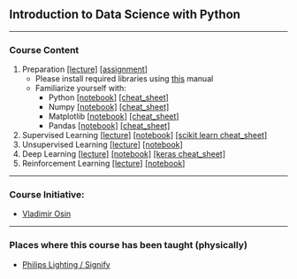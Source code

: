 ## Introduction to Data Science with Python 

----
### Course Content
1. Preparation [[lecture]](Modules/1-Preparation/Lecture%201%20-%20General%20Introduction.pdf) [[assignment]](Modules/1-Preparation/notebooks/assignment_1.ipynb)
   - Please install required libraries using [this](Resources/installation.md) manual
   - Familiarize yourself with:
      - Python     [[notebook]](Modules/1-Preparation/notebooks/intro_to_python.ipynb) [[cheat_sheet]](Resources/cheatsheets/PythonForDataScience.pdf)
      - Numpy      [[notebook]](Modules/1-Preparation/notebooks/intro_to_numpy.ipynb)  [[cheat_sheet]](Resources/cheatsheets/Numpy_Python_Cheat_Sheet.pdf)
      - Matplotlib [[notebook]](Modules/1-Preparation/notebooks/intro_to_matplotlib.ipynb) [[cheat_sheet]](Resources/cheatsheets/Python_Matplotlib_Cheat_Sheet.pdf)
      - Pandas     [[notebook]](Modules/1-Preparation/notebooks/intro_to_pandas.ipynb) [[cheat_sheet]](Resources/cheatsheets/PandasPythonForDataScience.pdf)
2. Supervised Learning [[lecture]](Modules/2-Supervised%20Learning/Lecture%2002%20-%20Supervised%20Learning%20.pdf) [[notebook]](Modules/2-Supervised%20Learning/notebooks/supervised_learning.ipynb) [[scikit learn cheat_sheet]](Resources/cheatsheets/Scikit_Learn_Cheat_Sheet_Python.pdf)
3. Unsupervised Learning [[lecture]](Modules/3-Unsupervised%20Learning/Lecture%2003%20-%20Unsupervised%20Learning.pdf) [[notebook]](Modules/3-Unsupervised%20Learning/notebooks/unsupervised_learning.ipynb)
4. Deep Learning [[lecture]](Modules/4-Deep%20Learning/Lecture%2004%20-%20Deep%20Learning.pdf) [[notebook]](Modules/4-Deep%20Learning/notebooks/keras_example.ipynb) [[keras cheat_sheet]](Resources/cheatsheets/Keras_Cheat_Sheet_Python.pdf)
5. Reinforcement Learning [[lecture]](Modules/5-Reinforcement%20Learning/Lecture%2005%20-%20Reinforcement%20Learning.pdf)  [[notebook]](Modules/5-Reinforcement%20Learning/notebooks/reinforcement_learning_pytorch.ipynb)
----  


### Course Initiative: 

* [Vladimir Osin](https://www.linkedin.com/in/vosin/) 
----  

### Places where this course has been taught (physically) 

* [Philips Lighting / Signify](https://www.signify.com)
